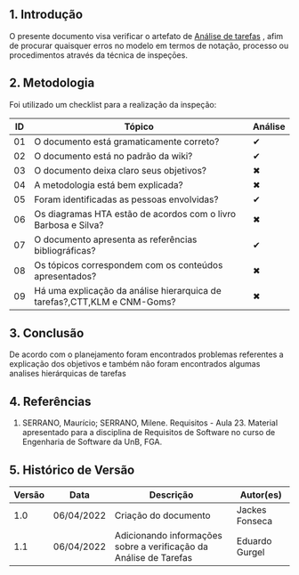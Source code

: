 ## 1. Introdução

O presente documento visa verificar o artefato de [Análise de tarefas](../analise_requisitos/contexto_uso/analise_tarefas/.md) , afim de procurar quaisquer erros no modelo em termos de notação, processo ou procedimentos através da técnica de inspeçōes.

## 2. Metodologia

Foi utilizado um checklist para a realização da inspeção:

| ID  | Tópico                                                                            | Análise  |
| --- | --------------------------------------------------------------------------------- |---|
| 01  | O documento está gramaticamente correto?                                          | ✔ |
| 02  | O documento está no padrão da wiki?                                               | ✔ |
| 03  | O documento deixa claro seus objetivos?                                           | ✖ |
| 04  | A metodologia está bem explicada?                                                 | ✖ |
| 05  | Foram identificadas as pessoas envolvidas?                                        | ✔ |
| 06  | Os diagramas HTA estão de acordos com o livro Barbosa e Silva?                    | ✖ |
| 07  | O documento apresenta as referências bibliográficas?                              | ✔ |
| 08  | Os tópicos correspondem com os conteúdos apresentados?                            | ✖ |
| 09  | Há uma explicação da análise hierarquica de tarefas?,CTT,KLM e CNM-Goms?          | ✖ |

## 3. Conclusão

De acordo com o planejamento foram encontrados problemas referentes a explicação dos objetivos e também não foram encontrados algumas analises hierárquicas de tarefas


## 4. Referências

1. SERRANO, Maurício; SERRANO, Milene. Requisitos - Aula 23. Material apresentado para a disciplina de Requisitos de Software no curso de Engenharia de Software da UnB, FGA.

## 5. Histórico de Versão

| Versão | Data       | Descrição            | Autor(es) |
| ------ | ---------- | -------------------- | --------- |
| 1.0    | 06/04/2022 | Criação do documento | Jackes Fonseca          |
| 1.1    | 06/04/2022 | Adicionando informações sobre a verificação da Análise de Tarefas | Eduardo Gurgel |
